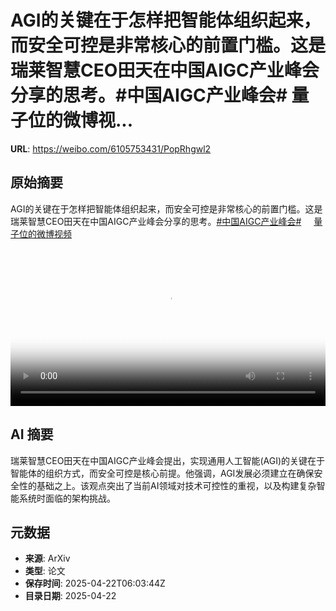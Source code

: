 # AGI的关键在于怎样把智能体组织起来，而安全可控是非常核心的前置门槛。这是瑞莱智慧CEO田天在中国AIGC产业峰会分享的思考。#中国AIGC产业峰会# 量子位的微博视...

**URL**: https://weibo.com/6105753431/PopRhgwl2

## 原始摘要

AGI的关键在于怎样把智能体组织起来，而安全可控是非常核心的前置门槛。这是瑞莱智慧CEO田天在中国AIGC产业峰会分享的思考。<a href="https://m.weibo.cn/search?containerid=231522type%3D1%26t%3D10%26q%3D%23%E4%B8%AD%E5%9B%BDAIGC%E4%BA%A7%E4%B8%9A%E5%B3%B0%E4%BC%9A%23&amp;extparam=%23%E4%B8%AD%E5%9B%BDAIGC%E4%BA%A7%E4%B8%9A%E5%B3%B0%E4%BC%9A%23" data-hide=""><span class="surl-text">#中国AIGC产业峰会#</span></a> <a href="https://video.weibo.com/show?fid=1034:5158192007807009" data-hide=""><span class="url-icon"><img style="width: 1rem;height: 1rem" src="https://h5.sinaimg.cn/upload/2015/09/25/3/timeline_card_small_video_default.png" referrerpolicy="no-referrer"></span><span class="surl-text">量子位的微博视频</span></a> <br clear="both"><div style="clear: both"></div><video controls="controls" poster="https://tvax2.sinaimg.cn/orj480/006Fd7o3ly1i0pfbwuhd1j30u01hcq5o.jpg" style="width: 100%"><source src="https://f.video.weibocdn.com/o0/gtmENCrilx08nFrgR0eY01041200gJPg0E010.mp4?label=mp4_720p&amp;template=720x1280.24.0&amp;ori=0&amp;ps=1CwnkDw1GXwCQx&amp;Expires=1745305362&amp;ssig=nHXOzGJJGY&amp;KID=unistore,video"><source src="https://f.video.weibocdn.com/o0/Gzp3rTaolx08nFrgidmE010412008ZSV0E010.mp4?label=mp4_hd&amp;template=540x960.24.0&amp;ori=0&amp;ps=1CwnkDw1GXwCQx&amp;Expires=1745305362&amp;ssig=IE%2FUqtO4bL&amp;KID=unistore,video"><source src="https://f.video.weibocdn.com/o0/59pX20iylx08nFrghTHG010412004XY10E010.mp4?label=mp4_ld&amp;template=360x640.24.0&amp;ori=0&amp;ps=1CwnkDw1GXwCQx&amp;Expires=1745305362&amp;ssig=zgSSbjTs9%2B&amp;KID=unistore,video"><p>视频无法显示，请前往<a href="https://video.weibo.com/show?fid=1034%3A5158192007807009" target="_blank" rel="noopener noreferrer">微博视频</a>观看。</p></video>

## AI 摘要

瑞莱智慧CEO田天在中国AIGC产业峰会提出，实现通用人工智能(AGI)的关键在于智能体的组织方式，而安全可控是核心前提。他强调，AGI发展必须建立在确保安全性的基础之上。该观点突出了当前AI领域对技术可控性的重视，以及构建复杂智能系统时面临的架构挑战。

## 元数据

- **来源**: ArXiv
- **类型**: 论文
- **保存时间**: 2025-04-22T06:03:44Z
- **目录日期**: 2025-04-22
